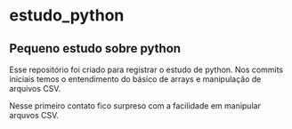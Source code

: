 # estudo_python
## Pequeno estudo sobre python
Esse repositório foi criado para registrar o estudo de python. Nos commits iniciais temos o entendimento do básico de arrays e manipulação de arquivos CSV.

Nesse primeiro contato fico surpreso com a facilidade em manipular arquvos CSV.
